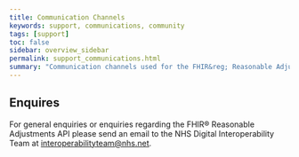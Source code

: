 ```yaml
---
title: Communication Channels
keywords: support, communications, community 
tags: [support]
toc: false
sidebar: overview_sidebar
permalink: support_communications.html
summary: "Communication channels used for the FHIR&reg; Reasonable Adjustments API."
---
```


## Enquires

For general enquiries or enquiries regarding the FHIR&reg; Reasonable Adjustments API please send an email to the NHS Digital Interoperability Team at <a href="mailto:interoperabilityteam@nhs.net">interoperabilityteam@nhs.net</a>.
<br><br>

